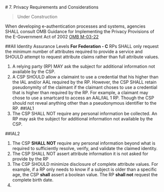 #<a name="privacy-section-header"></a> 7. Privacy Requirements and Considerations

>Under Construction

When developing e-authentication processes and systems, agencies SHALL consult OMB Guidance for Implementing the Privacy Provisions of the E-Government Act of 2002 [OMB M-03-22](sec10_references.md/#M-03-22)

##All Identity Assurance Levels
**For Federation - C**
RPs SHALL only request the minimum number of attributes required to provide a service and SHOULD attempt to request attribute claims rather than full attribute values. 	

1.  A relying party (RP) MAY ask the subject for additional information not available by the CSP.
2. A CSP SHOULD allow a claimaint to use a credential that his higher than the IAL and/or AAL required by the RP.  However, the CSP SHALL retain pseudonymity of the claimant if the claimant choses to use a credential that is higher than required by the RP.  For example, a claimant may chose to use a smartcard to access an AAL/IAL 1 RP.  Though the CSP should not reveal anything other than a pseudonymous identifier to the RP.
##IAL1
1.  The CSP SHALL NOT require any personal information be collected.  An RP may ask the subject for additional information not available by the CSP.

##IAL2
1.  The CSP **SHALL NOT** require any personal information beyond what is required to sufficiently resolve, verify, and validate the claimed identity.  
2. The CSP SHALL NOT assert attribute information it is not asked for provide by the RP
3. The CSP SHOULD minimize disclosure of complete attribute values. For example, if a RP only needs to know if a subject is older than a specific age, the CSP **shall** assert a boolean value.  The RP **shall not** request the complete birth date.
4. 

